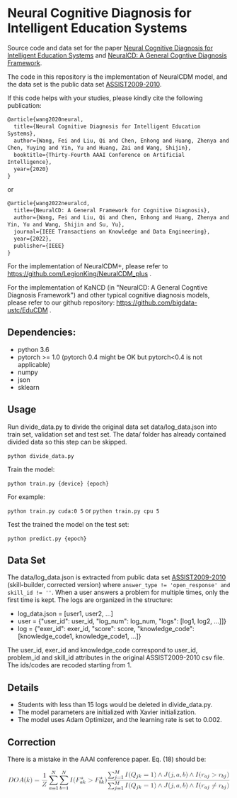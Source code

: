 # Neural Cognitive Diagnosis for Intelligent Education Systems

Source code and data set for the paper [Neural Cognitive Diagnosis for Intelligent Education Systems](http://staff.ustc.edu.cn/~qiliuql/files/Publications/Fei-Wang-AAAI2020.pdf) and [NeuralCD: A General Cogntive Diagnosis Framework](https://ieeexplore.ieee.org/abstract/document/9865139).

The code in this repository is the implementation of NeuralCDM model, and the data set is the public data set [ASSIST2009-2010](https://sites.google.com/site/assistmentsdata/home/assistment2009-2010-data/skill-builder-data-2009-2010
).

If this code helps with your studies, please kindly cite the following publication:

```
@article{wang2020neural,
  title={Neural Cognitive Diagnosis for Intelligent Education Systems},
  author={Wang, Fei and Liu, Qi and Chen, Enhong and Huang, Zhenya and Chen, Yuying and Yin, Yu and Huang, Zai and Wang, Shijin},
  booktitle={Thirty-Fourth AAAI Conference on Artificial Intelligence},
  year={2020}
}
```

or

```
@article{wang2022neuralcd,
  title={NeuralCD: A General Framework for Cognitive Diagnosis},
  author={Wang, Fei and Liu, Qi and Chen, Enhong and Huang, Zhenya and Yin, Yu and Wang, Shijin and Su, Yu},
  journal={IEEE Transactions on Knowledge and Data Engineering},
  year={2022},
  publisher={IEEE}
}
```

For the implementation of NeuralCDM+, please refer to  https://github.com/LegionKing/NeuralCDM_plus .

For the implementation of KaNCD (in "NeuralCD: A General Cogntive Diagnosis Framework") and other typical cognitive diagnosis models, please refer to our github repository: https://github.com/bigdata-ustc/EduCDM .



## Dependencies:

- python 3.6
- pytorch >= 1.0 (pytorch 0.4 might be OK but pytorch<0.4 is not applicable)
- numpy
- json
- sklearn



## Usage

Run divide_data.py to divide the original data set data/log_data.json into train set, validation set and test set. The data/ folder has already contained divided data so this step can be skipped.

`python divide_data.py`

Train the model:

`python train.py {device} {epoch}`

For example:

`python train.py cuda:0 5`  or `python train.py cpu 5`

Test the trained the model on the test set:

`python predict.py {epoch}`



## Data Set

The data/log_data.json is extracted from public data set [ASSIST2009-2010](https://sites.google.com/site/assistmentsdata/home/assistment2009-2010-data/skill-builder-data-2009-2010) (skill-builder, corrected version) where `answer_type != 'open_response' and skill_id != ''`. When a user answers a problem for multiple times, only the first time is kept. The logs are organized in the structure:

- log_data.json = [user1, user2, ...]
- user = {"user_id": user_id, "log_num": log_num, "logs": [log1, log2, ...]]}
- log = {"exer_id": exer_id, "score": score, "knowledge_code": [knowledge_code1, knowledge_code1, ...]}



The user_id, exer_id and knowledge_code correspond to user_id, problem_id and skill_id attributes in the original ASSIST2009-2010 csv file. The ids/codes are recoded starting from 1.



## Details

- Students with less than 15 logs would be deleted in divide_data.py.
- The model parameters are initialized with Xavier initialization.
- The model uses Adam Optimizer, and the learning rate is set to 0.002.



## Correction

There is a mistake in the AAAI conference paper. Eq. (18) should be:

![](equation.JPG)